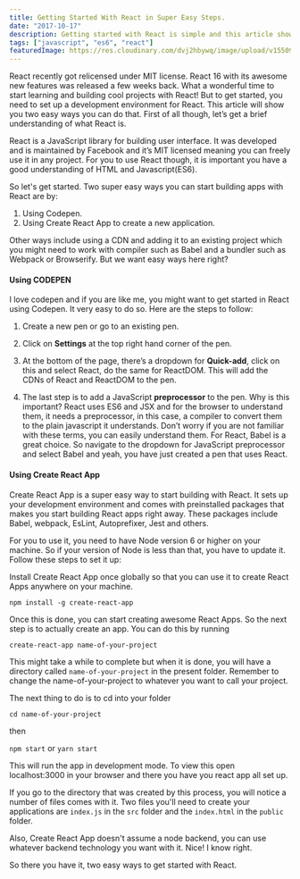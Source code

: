 ```yaml
---
title: Getting Started With React in Super Easy Steps.
date: "2017-10-17"
description: Getting started with React is simple and this article shows you how to do that in easy steps.
tags: ["javascript", "es6", "react"]
featuredImage: https://res.cloudinary.com/dvj2hbywq/image/upload/v1550930072/potrait.jpg
---
```


React recently got relicensed under MIT license. React 16 with its awesome new features was released a few weeks back. What a wonderful time to start learning and building cool projects with React! But to get started, you need to set up a development environment for React. This article will show you two easy ways you can do that. First of all though, let’s get a brief understanding of what React is.

React is a JavaScript library for building user interface.  It was developed and is maintained by Facebook and it’s MIT licensed meaning you can freely use it in any project. For you to use React though, it is important you have a good understanding of HTML and Javascript(ES6). 

So let's get started. Two super easy ways you can start building apps with React are by:

1.	Using Codepen.
2.	Using Create React App to create a new application.

Other ways include using a CDN and adding it to an existing project which you might need to work with compiler such as Babel and a bundler such as Webpack or Browserify. But we want easy ways here right? 

<h4>Using CODEPEN</h4>

I love codepen and if you are like me, you might want to get started in React using Codepen. It very easy to do so. Here are the steps to follow:

1.	Create a new pen or go to an existing pen.

2.	Click on <b>Settings</b> at the top right hand corner of the pen.

3.	At the bottom of the page, there’s a dropdown for <b>Quick-add</b>, click on this and select React, do the same for ReactDOM. This will add the CDNs of React and ReactDOM to the pen.

4.	The last step is to add a JavaScript <b>preprocessor</b> to the pen. Why is this important? React uses ES6 and JSX and for the browser to understand them, it needs a preprocessor, in this case, a compiler to convert them to the plain javascript it understands. Don’t worry if you are not familiar with these terms, you can easily understand them. For React, Babel is a great choice.
So navigate to the dropdown for JavaScript preprocessor and select Babel and yeah, you have just created a pen that uses React.

<h4>Using Create React App</h4>

Create React App is a super easy way to start building with React. It sets up your development environment and comes with preinstalled packages that makes you start building React apps right away. These packages include Babel, webpack, EsLint, Autoprefixer, Jest and others.

For you to use it, you need to have Node version 6 or higher on your machine. So if your version of Node is less than that, you have to update it.
Follow these steps to set it up:

Install Create React App once globally so that you can use it to create React Apps anywhere on your machine. 

```
npm install -g create-react-app
```

Once this is done, you can start creating awesome React Apps. So the next step is to actually create an app. You can do this by running

```
create-react-app name-of-your-project
```

This might take a while to complete but when it is done, you will have a directory called `name-of-your-project` in the present folder.
Remember to change the name-of-your-project to whatever you want to call your project. 

The next thing to do is to cd into your folder
```
cd name-of-your-project
```
then

`npm start` or `yarn start`

This will run the app in development mode. To view this open localhost:3000 in your browser and there you have you react app all set up.

If you go to the directory that was created by this process, you will notice a number of files comes with it. Two files you'll need to create your applications are `index.js` in the `src` folder and the `index.html` in the `public` folder.

Also, Create React App doesn't assume a node backend, you can use whatever backend technology you want with it. Nice! I know right.

So there you have it, two easy ways to get started with React.  